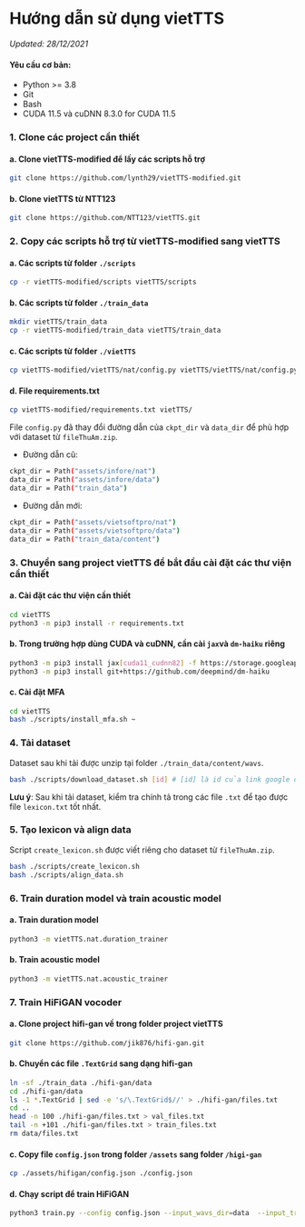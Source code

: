 # Hướng dẫn sử dụng vietTTS
*Updated: 28/12/2021*

#### Yêu cầu cơ bản:
- Python >= 3.8
- Git
- Bash
- CUDA 11.5 và cuDNN 8.3.0 for CUDA 11.5

### 1. Clone các project cần thiết
#### a. Clone vietTTS-modified để lấy các scripts hỗ trợ
```sh
git clone https://github.com/lynth29/vietTTS-modified.git
```
#### b. Clone vietTTS từ NTT123
```sh
git clone https://github.com/NTT123/vietTTS.git
```
### 2. Copy các scripts hỗ trợ từ vietTTS-modified sang vietTTS
#### a. Các scripts từ folder `./scripts`
```sh
cp -r vietTTS-modified/scripts vietTTS/scripts
```
#### b. Các scripts từ folder `./train_data`
```sh
mkdir vietTTS/train_data
cp -r vietTTS-modified/train_data vietTTS/train_data
```
#### c. Các scripts từ folder `./vietTTS`
```sh
cp vietTTS-modified/vietTTS/nat/config.py vietTTS/vietTTS/nat/config.py
```
#### d. File requirements.txt
```sh
cp vietTTS-modified/requirements.txt vietTTS/
```
File `config.py` đã thay đổi đường dẫn của `ckpt_dir` và `data_dir` để phù hợp với dataset từ `fileThuAm.zip`.
- Đường dẫn cũ:
```sh
ckpt_dir = Path("assets/infore/nat")
data_dir = Path("assets/infore/data")
data_dir = Path("train_data")
```
- Đường dẫn mới:
```sh
ckpt_dir = Path("assets/vietsoftpro/nat")
data_dir = Path("assets/vietsoftpro/data")
data_dir = Path("train_data/content")
```

### 3. Chuyển sang project vietTTS để bắt đầu cài đặt các thư viện cần thiết
#### a. Cài đặt các thư viện cần thiết
```sh
cd vietTTS
python3 -m pip3 install -r requirements.txt
```
#### b. Trong trường hợp dùng CUDA và cuDNN, cần cài `jax`và `dm-haiku` riêng
```sh
python3 -m pip3 install jax[cuda11_cudnn82] -f https://storage.googleapis.com/jax-releases/jax_releases.html
python3 -m pip3 install git+https://github.com/deepmind/dm-haiku
```
#### c. Cài đặt MFA
```sh
cd vietTTS
bash ./scripts/install_mfa.sh ~
```
### 4. Tải dataset
Dataset sau khi tải được unzip tại folder `./train_data/content/wavs`.
```sh
bash ./scripts/download_dataset.sh [id] # [id] là id của link google drive
```
**Lưu ý**: Sau khi tải dataset, kiểm tra chính tả trong các file `.txt` để tạo được file `lexicon.txt` tốt nhất.
### 5. Tạo lexicon và align data
Script `create_lexicon.sh` được viết riêng cho dataset từ `fileThuAm.zip`.
```sh
bash ./scripts/create_lexicon.sh
bash ./scripts/align_data.sh
```
### 6. Train duration model và train acoustic model
#### a. Train duration model
```sh
python3 -m vietTTS.nat.duration_trainer
```
#### b. Train acoustic model
```sh
python3 -m vietTTS.nat.acoustic_trainer
```
### 7. Train HiFiGAN vocoder
#### a. Clone project hifi-gan về trong folder project vietTTS
```sh
git clone https://github.com/jik876/hifi-gan.git
```
#### b. Chuyển các file `.TextGrid` sang dạng hifi-gan
```sh
ln -sf ./train_data ./hifi-gan/data
cd ./hifi-gan/data
ls -1 *.TextGrid | sed -e 's/\.TextGrid$//' > ./hifi-gan/files.txt
cd ..
head -n 100 ./hifi-gan/files.txt > val_files.txt
tail -n +101 ./hifi-gan/files.txt > train_files.txt
rm data/files.txt
```
#### c. Copy file `config.json` trong folder `/assets` sang folder `/higi-gan`
```sh
cp ./assets/hifigan/config.json ./config.json
```
#### d. Chạy script để train HiFiGAN
```sh
python3 train.py --config config.json --input_wavs_dir=data  --input_training_file=train_files.txt  --input_validation_file=val_files.txt
```
